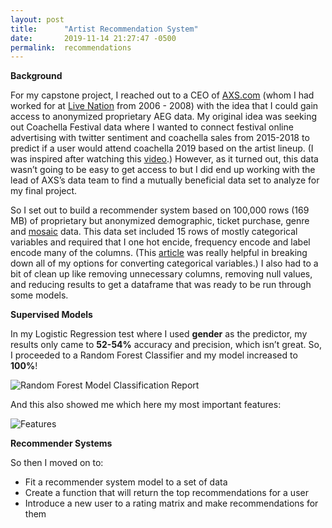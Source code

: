 ```yaml
---
layout: post
title:      "Artist Recommendation System"
date:       2019-11-14 21:27:47 -0500
permalink:  recommendations
---
```


**Background**

For my capstone project, I reached out to a CEO of [AXS.com](http://axs.com) (whom I had worked for at [Live Nation](http://https://livenation.com) from 2006 - 2008) with the idea that I could gain access to anonymized proprietary AEG data. My original idea was seeking out Coachella Festival data where I wanted to connect festival online advertising with twitter sentiment and coachella sales from 2015-2018 to predict if a user would attend coachella 2019 based on the artist lineup. (I was inspired after watching this [video](https://www.vox.com/2019/8/13/20801974/we-charted-pop-music-falsetto).) However, as it turned out, this data wasn’t going to be easy to get access to but I did end up working with the lead of AXS’s data team to find a mutually beneficial data set to analyze for my final project.
 
So I set out to build a recommender system based on 100,000 rows (169 MB) of proprietary but anonymized demographic, ticket purchase, genre and [mosaic](https://www.experian.com/assets/marketing-services/product-sheets/mosaic-usa.pdf) data. This data set included 15 rows of mostly categorical variables and required that I one hot encide, frequency encode and label encode many of the columns. (This [article](https://towardsdatascience.com/all-about-categorical-variable-encoding-305f3361fd02) was really helpful in breaking down all of my options for converting categorical variables.) I also had to a bit of clean up like removing unnecessary columns, removing null values, and reducing results to get a dataframe that was ready to be run through some models.
 
**Supervised Models**

In my Logistic Regression test where I used **gender** as the predictor, my results only came to **52-54%** accuracy and precision, which isn’t great. So, I proceeded to a Random Forest Classifier and my model increased to **100%**!

![Random Forest Model Classification Report](http://drive.google.com/uc?export=view&id=1imfK5yOUjcJ67UZongdQshoByK8B-g2E)

And this also showed me which here my most important features:

![Features](http://drive.google.com/uc?export=view&id=133OnChK5XQSSlAh3xRdR0TKiy1n2fbdw)

**Recommender Systems**

So then I moved on to:

* Fit a recommender system model to a set of data
* Create a function that will return the top recommendations for a user
* Introduce a new user to a rating matrix and make recommendations for them




